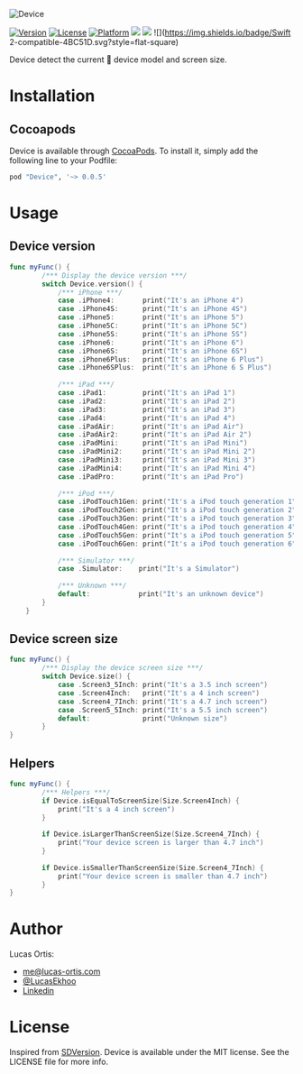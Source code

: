 ![Device](https://github.com/Ekhoo/Device/blob/master/Source/Asset/device.png)

[![Version](https://img.shields.io/cocoapods/v/Device.svg?style=flat)](http://cocoapods.org/pods/Device)
[![License](https://img.shields.io/cocoapods/l/Device.svg?style=flat)](http://cocoapods.org/pods/Device)
[![Platform](https://img.shields.io/cocoapods/p/Device.svg?style=flat)](http://cocoapods.org/pods/Device)
![](https://img.shields.io/badge/Supported-iOS8-4BC51D.svg?style=flat-square)
![](https://img.shields.io/badge/Carthage-unavailable-red.svg?style=flat)
![](https://img.shields.io/badge/Swift 2-compatible-4BC51D.svg?style=flat-square)

Device detect the current  device model and screen size.

# Installation
## Cocoapods
Device is available through [CocoaPods](http://cocoapods.org). To install
it, simply add the following line to your Podfile:

```ruby
pod "Device", '~> 0.0.5'
```

# Usage
## Device version
```swift
func myFunc() {
        /*** Display the device version ***/
        switch Device.version() {
            /*** iPhone ***/
            case .iPhone4:       print("It's an iPhone 4")
            case .iPhone4S:      print("It's an iPhone 4S")
            case .iPhone5:       print("It's an iPhone 5")
            case .iPhone5C:      print("It's an iPhone 5C")
            case .iPhone5S:      print("It's an iPhone 5S")
            case .iPhone6:       print("It's an iPhone 6")
            case .iPhone6S:      print("It's an iPhone 6S")
            case .iPhone6Plus:   print("It's an iPhone 6 Plus")
            case .iPhone6SPlus:  print("It's an iPhone 6 S Plus")
            
            /*** iPad ***/
            case .iPad1:         print("It's an iPad 1")
            case .iPad2:         print("It's an iPad 2")
            case .iPad3:         print("It's an iPad 3")
            case .iPad4:         print("It's an iPad 4")
            case .iPadAir:       print("It's an iPad Air")
            case .iPadAir2:      print("It's an iPad Air 2")
            case .iPadMini:      print("It's an iPad Mini")
            case .iPadMini2:     print("It's an iPad Mini 2")
            case .iPadMini3:     print("It's an iPad Mini 3")
            case .iPadMini4:     print("It's an iPad Mini 4")
            case .iPadPro:       print("It's an iPad Pro")
            
            /*** iPod ***/
            case .iPodTouch1Gen: print("It's a iPod touch generation 1")
            case .iPodTouch2Gen: print("It's a iPod touch generation 2")
            case .iPodTouch3Gen: print("It's a iPod touch generation 3")
            case .iPodTouch4Gen: print("It's a iPod touch generation 4")
            case .iPodTouch5Gen: print("It's a iPod touch generation 5")
            case .iPodTouch6Gen: print("It's a iPod touch generation 6")
            
            /*** Simulator ***/
            case .Simulator:    print("It's a Simulator")
            
            /*** Unknown ***/
            default:            print("It's an unknown device")
        }
    }
```

## Device screen size
```swift
func myFunc() {
        /*** Display the device screen size ***/
        switch Device.size() {
            case .Screen3_5Inch: print("It's a 3.5 inch screen")
            case .Screen4Inch:   print("It's a 4 inch screen")
            case .Screen4_7Inch: print("It's a 4.7 inch screen")
            case .Screen5_5Inch: print("It's a 5.5 inch screen")
            default:             print("Unknown size")
        }
}
```

## Helpers
```swift
func myFunc() {
        /*** Helpers ***/
        if Device.isEqualToScreenSize(Size.Screen4Inch) {
            print("It's a 4 inch screen")
        }
        
        if Device.isLargerThanScreenSize(Size.Screen4_7Inch) {
            print("Your device screen is larger than 4.7 inch")
        }
        
        if Device.isSmallerThanScreenSize(Size.Screen4_7Inch) {
            print("Your device screen is smaller than 4.7 inch")
        }
}
```

# Author
Lucas Ortis:
- me@lucas-ortis.com
- [@LucasEkhoo](https://twitter.com/LucasEkhoo)
- [Linkedin](https://fr.linkedin.com/in/lucasortis)

# License

Inspired from [SDVersion](https://github.com/sebyddd/SDVersion/).
Device is available under the MIT license. See the LICENSE file for more info.

